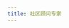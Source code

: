 ```yaml
---
title: 社区顾问专家
---
```


<script setup>
  import TheExperts from "@/views/experts/TheExperts.vue"
</script>

<TheExperts />
